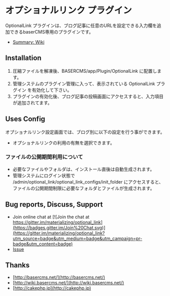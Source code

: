 # オプショナルリンク プラグイン

OptionalLink プラグインは、ブログ記事に任意のURLを設定できる入力欄を追加できるbaserCMS専用のプラグインです。

- [Summary: Wiki](https://github.com/materializing/optional_link/wiki)


## Installation

1. 圧縮ファイルを解凍後、BASERCMS/app/Plugin/OptionalLink に配置します。
2. 管理システムのプラグイン管理に入って、表示されている OptionalLink プラグイン を有効化して下さい。
3. プラグインの有効化後、ブログ記事の投稿画面にアクセスすると、入力項目が追加されてます。


## Uses Config

オプショナルリンク設定画面では、ブログ別に以下の設定を行う事ができます。

* オプショナルリンクの利用の有無を選択できます。

### ファイルの公開期間利用について

* 必要なファイルやフォルダは、インストール直後は自動生成されます。
* 管理システムにログイン状態で /admin/optional_link/optional_link_configs/init_folder にアクセスすると、ファイルの公開期間制限に必要なフォルダとファイルが生成されます。


## Bug reports, Discuss, Support

- Join online chat at [![Join the chat at https://gitter.im/materializing/optional_link](https://badges.gitter.im/Join%20Chat.svg)](https://gitter.im/materializing/optional_link?utm_source=badge&utm_medium=badge&utm_campaign=pr-badge&utm_content=badge)
- [Issue](https://github.com/materializing/optional_link/issues)


## Thanks

- [http://basercms.net/](http://basercms.net/)
- [http://wiki.basercms.net/](http://wiki.basercms.net/)
- [http://cakephp.jp](http://cakephp.jp)
